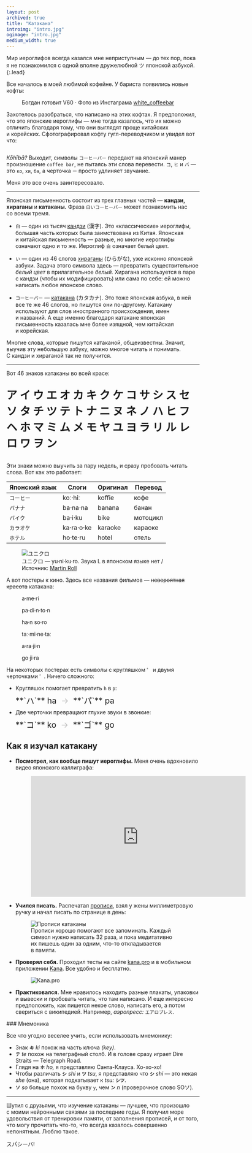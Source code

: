 ```yaml
---
layout: post
archived: true
title: "Катакана"
introimg: "intro.jpg"
ogimage: "intro.jpg"
medium_width: true
---
```


Мир иероглифов всегда казался мне неприступным — до тех пор, пока я не познакомился с одной вполне дружелюбной ツ японской азбукой.
{:.lead}

<!-- more -->

Все началось в моей любимой кофейне. У бариста появились новые кофты:

<figure>
  <img src="/i/blog/katakana/bogdan2.jpg" alt="">
  <figcaption>Богдан готовит V60 ⋅ Фото из Инстаграма <a href="https://www.instagram.com/p/CLZfKxgLk3p/" target="_blank" rel="noreferrer noopener">white_coffeebar</a></figcaption>
</figure>

Захотелось разобраться, что написано на этих кофтах. Я предположил, что это японские иероглифы — мне тогда казалось, что их можно отличить благодаря тому, что они выглядят проще китайских и корейских. Сфотографировал кофту гугл-переводчиком и увидел вот что:

<figure>
  <img src="/i/blog/katakana/googletranslate.png" alt="">
</figure>

_Kōhībā?_ Выходит, символы `コーヒーバー` передают на японский манер произношение `coffee bar`, не пытаясь эти слова перевести. `コ`, `ヒ` и `バ` — это `ко`, `хи`, `ба`, а черточка `ー` просто удлиняет звучание.

Меня это все очень заинтересовало.

* * *

Японская письменность состоит из трех главных частей — **кандзи, хираганы** и **катаканы.** Фраза `白いコーヒーバー` может познакомить нас со всеми тремя.

- `白` — один из тысяч [кандзи](https://ru.wikipedia.org/wiki/Кандзи) (漢字). Это «классические» иероглифы, большая часть которых была заимствована из Китая. Японская и китайская письменность — разные, но многие иероглифы означают одно и то же. Иероглиф `白` означает белый цвет.
- `い` — один из 46 слогов [хираганы](https://ru.wikipedia.org/wiki/Хирагана) (ひらがな), уже исконно японской азбуки. Задача этого символа здесь — превратить существительное _белый цвет_ в прилагательное _белый._ Хирагана используется в паре с кандзи (чтобы их модифицировать) или сама по себе: ей можно написать любое японское слово.
  <!-- <p style="font-size: 2em; line-height: 1.5; font-weight: bold;">あ い う え お か き く け こ さ し す せ そ た ち つ て と な に ぬ ね の は ひ ふ へ ほ ま み む め も や ゆ よ ら り る れ ろ わ を</p> -->

- `コーヒーバー` — [катакана](https://ru.wikipedia.org/wiki/Катакана) (カタカナ). Это тоже японская азбука, в ней все те же 46 слогов, но пишутся они по-другому. Катакану используют для слов иностранного происхождения, имен и названий. А еще именно благодаря катакане японская письменность казалась мне более изящной, чем китайская и корейская.

Многие слова, которые пишутся катаканой, общеизвестны. Значит, выучив эту небольшую азбуку, можно многое читать и понимать. С кандзи и хираганой так не получится.

<!-- <figure>
  <img src="/i/blog/katakana/chart.png" alt="">
</figure> -->

* * *

Вот 46 знаков катаканы во всей красе:

<p style="font-size: 2em; line-height: 1.5; font-weight: bold;">ア イ ウ エ オ カ キ ク ケ コ サ シ ス セ ソ タ チ ツ テ ト ナ ニ ヌ ネ ノ ハ ヒ フ ヘ ホ マ ミ ム メ モ ヤ ユ ヨ ラ リ ル レ ロ ワ ヲ ン</p>

Эти знаки можно выучить за пару недель, и сразу пробовать читать слова. <!-- В кандзи множество сложных иероглифов, учить их тяжело и долго. Хирагану учить намного легче, чем кандзи, но без знания японского языка слова всё равно будут неясны. --> Вот как это работает:

<table class="table table--larger">
  <thead>
    <tr>
      <th>Японский язык</th>
      <th>Слоги</th>
      <th>Оригинал</th>
      <th>Перевод</th>
    </tr>
  </thead>
  <tbody>
    <tr>
      <td><code>コーヒー</code></td>
      <td>koː⋅hiː</td>
      <td>koffie</td>
      <td>кофе</td>
    </tr>
    <!-- <tr>
      <td><code>タバコ</code></td>
      <td>ta⋅ba⋅ko</td>
      <td>tabaco</td>
      <td>табак, сигарета</td>
    </tr> -->
    <tr>
      <td><code>バナナ</code></td>
      <td>ba⋅na⋅na</td>
      <td>banana</td>
      <td>банан</td>
    </tr>
    <tr>
      <td><code>バイク</code></td>
      <td>ba⋅i⋅ku</td>
      <td>bike</td>
      <td>мотоцикл</td>
    </tr>
    <!-- <tr>
      <td><code>マリナ</code></td>
      <td>ma⋅ri⋅na</td>
      <td>Марина</td>
      <td>Марина</td>
    </tr> -->
    <tr>
      <td><code>カラオケ</code></td>
      <td>ka⋅ra⋅o⋅ke</td>
      <td>karaoke</td>
      <td>караоке</td>
    </tr>
    <!-- <tr>
      <td><code>コーラ</code></td>
      <td>Ko⋅ra</td>
      <td>Cola</td>
      <td>Кола</td>
    </tr> -->
    <!-- <tr>
      <td><code>キエフ</code></td>
      <td>ki⋅i⋅fu</td>
      <td>Київ</td>
      <td>Киев</td>
    </tr> -->
    <!-- <tr>
      <td><code>ウクライナ</code></td>
      <td>U⋅ku⋅ra⋅i⋅na</td>
      <td>Україна</td>
      <td>Украина</td>
    </tr> -->
    <!-- <tr>
      <td><code>ラーメン</code></td>
      <td>raː⋅me⋅n</td>
      <td>ramen</td>
      <td>рамен</td>
    </tr> -->
    <tr>
      <td><code>ホテル</code></td>
      <td>ho⋅te⋅ru</td>
      <td>hotel</td>
      <td>отель</td>
    </tr>
  </tbody>
</table>

<figure>
  <img src="/i/blog/katakana/uniqlo.jpg" alt="ユニクロ">
  <figcaption>ユニクロ — yu·ni·ku·ro. Звука L в японском языке нет / Источник: <a href="https://martinroll.com/resources/articles/strategy/uniqlo-the-strategy-behind-the-global-japanese-fast-fashion-retail-brand/">Martin Roll</a></figcaption>
</figure>
<!--
<figure>
  <img src="/i/blog/katakana/poster.jpg" alt="オレンジ">
  <figcaption>オレンジ — o·re·n·ji / Источник: <a href="https://www.etsy.com/shop/NarPrints">NarPrints</a></figcaption>
</figure> -->

А вот постеры к кино. Здесь все названия фильмов — <s>невероятная красота</s> катакана:

<div class="three-columns">
  <figure class="three-columns__item">
    <img src="/i/blog/katakana/amelie.jpg" alt="">
    <figcaption>a·me·ri</figcaption>
  </figure>

  <figure class="three-columns__item">
    <img src="/i/blog/katakana/paddington.jpg" alt="">
    <figcaption>pa·di·n·to·n</figcaption>
  </figure>

  <figure class="three-columns__item">
    <img src="/i/blog/katakana/solo.jpg" alt="">
    <figcaption>ha·n so·ro</figcaption>
  </figure>
</div>
<div class="three-columns" style="margin-bottom: 0;">
  <figure class="three-columns__item">
    <img src="/i/blog/katakana/terminator.jpg" alt="">
    <figcaption>taː·mi·ne·taː</figcaption>
  </figure>

  <figure class="three-columns__item">
    <img src="/i/blog/katakana/aladdin.jpg" alt="">
    <figcaption>a·ra·ji·n</figcaption>
  </figure>

  <figure class="three-columns__item">
    <img src="/i/blog/katakana/godzilla.jpg" alt="">
    <figcaption>go·ji·ra</figcaption>
  </figure>
</div>

На некоторых постерах есть символы с кругляшком `゜` и двумя черточками `゛`. Ничего сложного:
- Кругляшок помогает превратить `h` в `p`:
  <div style="font-size: 1.5em; margin: 0.5rem 0;" markdown="1">
    **`ハ`** ha <span style="color: #bbb;"> → </span> **`パ`** pa
  </div>
- Две черточки превращают глухие звуки в звонкие:
  <div style="font-size: 1.5em; margin: 0.5rem 0;" markdown="1">
    **`コ`** ko <span style="color: #bbb;"> → </span> **`ゴ`** go
  </div>

## Как я изучал катакану

<!-- Сначала я набрался вдохновения. Кроме мини-расследования про иероглифы на кофте, меня вдохновило видео японского каллиграфа. Здесь можно увидеть, как пишется катакана, и как звучит каждый слог: -->

- **Посмотрел, как вообще пишут иероглифы.** Меня очень вдохновило видео японского каллиграфа:

  <figure>
    <iframe width="560" height="315" src="https://www.youtube.com/embed/rf-n_qI2occ" title="YouTube video player" frameborder="0" allow="accelerometer; autoplay; clipboard-write; encrypted-media; gyroscope; picture-in-picture" allowfullscreen></iframe>
    <figcaption></figcaption>
  </figure>

- **Учился писать.** Распечатал [прописи](http://japanese-lesson.com/resources/pdf/characters/katakana_writing_practice_sheets.pdf), взял у жены миллиметровую ручку и начал писать по странице в день:

  <figure>
    <img src="/i/blog/katakana/writing-practice.jpg" alt="Прописи катаканы">
    <!-- <figcaption>Последний раз заполнял прописи в начальной школе. Классно повторить такой опыт спустя 20+ лет</figcaption> -->
    <!-- <figcaption>При написании иероглифов важен порядок начертания каждой линии. Прописи с этим помогают</figcaption> -->
    <figcaption>Прописи хорошо помогают все запоминать. Каждый символ нужно написать 32 раза, и пока медитативно их пишешь один за одним, что-то откладывается в памяти.</figcaption>
  </figure>

- **Проверял себя.** Проходил тесты на сайте [kana.pro](https://kana.pro) и в мобильном приложении [Kana](https://apps.apple.com/us/app/kana-hiragana-and-katakana/id1454200955). Все удобно и бесплатно.
  <figure>
    <img src="/i/blog/katakana/kanapro.png" alt="Kana.pro">
  </figure>

- **Практиковался.** Мне нравилось находить разные плакаты, упаковки и вывески и пробовать читать, что там написано. И еще интересно предположить, как пишется некое слово, написать его, а потом свериться с википедией. Например, _аэропресс:_ `エアロプレス`.

<div class="details-box" markdown="1">
### Мнемоника

Все что угодно веселее учить, если использовать мнемонику:
  - Знак **`キ`** _ki_ похож на часть ключа _(key)_.
  - **`テ`** _te_ похож на телеграфный столб. И в голове сразу играет Dire Straits — Telegraph Road.
  - Глядя на **`ホ`** _ho,_ я представляю Санта-Клауса. Хо-хо-хо!
  - Чтобы различать **`シ`** _shi_ и **`ツ`** _tsu_, я представляю что **`シ`** _shi_ — это некая _she_ (она), которая подкатывает к _tsu:_ **`シツ`**.
  - **`ソ`** _so_ больше похож на букву `y`, чем **`ン`** _n_ (проверочное слово SOソ).

<!-- Из-за нехватки некоторых слогов бывает сложно: `リバプール` (ri⋅ba⋅pu⋅ru) — Ливерпуль. Но кому сейчас легко? -->
</div>


<!--
#### Ёон

Слога _di_ в базовой катакане нет, а медвежонок хочет быть Паддингтоном, а не Падденгтоном. Чтобы получить _di_, нужно взять _de_ и поставить рядом маленький иероглиф `イ` _i_:

<div style="font-size: 2em; margin: 0.5rem 0;" markdown="1">
  **`デ`** de <span style="color: #bbb;"> → </span> **`ディ`** di<br/>
</div>

Может выглядеть сложновато, но когда знаешь основные 46 иероглифов, все становится легко.
-->

* * *

Шутил с друзьями, что изучение катаканы — лучшее, что произошло с моими нейронными связями за последние годы. Я получил море удовольствия от тренировки памяти, от заполнения прописей, и от того, что могу прочитать что-то, что всегда казалось совершенно непонятным. Люблю такое.

スパシーバ!
